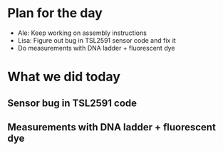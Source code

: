 # Plan for the day

* Ale: Keep working on assembly instructions
* Lisa: Figure out bug in TSL2591 sensor code and fix it
* Do measurements with DNA ladder + fluorescent dye

# What we did today

## Sensor bug in TSL2591 code

## Measurements with DNA ladder + fluorescent dye
